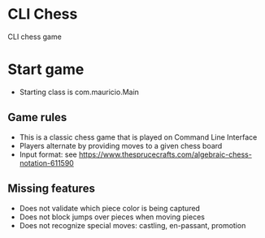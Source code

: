 # CLI Chess

CLI chess game

# Start game
* Starting class is com.mauricio.Main

## Game rules
* This is a classic chess game that is played on Command Line Interface
* Players alternate by providing moves to a given chess board
* Input format: see https://www.thesprucecrafts.com/algebraic-chess-notation-611590

## Missing features
* Does not validate which piece color is being captured
* Does not block jumps over pieces when moving pieces
* Does not recognize special moves: castling, en-passant, promotion